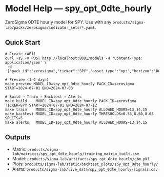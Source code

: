 # Model Help — spy_opt_0dte_hourly

ZeroSigma 0DTE hourly model for SPY. Use with any `products/sigma-lab/packs/zerosigma/indicator_sets/*.yaml`.

## Quick Start
```
# Create (API)
curl -sS -X POST http://localhost:8001/models -H 'Content-Type: application/json' \
 -d '{"pack_id":"zerosigma","ticker":"SPY","asset_type":"opt","horizon":"0dte","cadence":"hourly","indicator_set_name":"zerosigma_pin_drift_v1"}'

# Preview (1–2 days)
make preview MODEL_ID=spy_opt_0dte_hourly PACK_ID=zerosigma START=2024-07-01 END=2024-07-03

# Build → Train → Backtest → Alerts
make build    MODEL_ID=spy_opt_0dte_hourly PACK_ID=zerosigma TICKER=SPY START=2024-07-01 END=2024-07-12
make train    MODEL_ID=spy_opt_0dte_hourly ALLOWED_HOURS=13,14,15
make backtest MODEL_ID=spy_opt_0dte_hourly THRESHOLDS=0.55,0.60,0.65 SPLITS=5
make alerts   MODEL_ID=spy_opt_0dte_hourly ALLOWED_HOURS=13,14,15
```

## Outputs
- Matrix: `products/sigma-lab/matrices/spy_opt_0dte_hourly/training_matrix_built.csv`
- Model: `products/sigma-lab/artifacts/spy_opt_0dte_hourly/gbm.pkl`
- Plots: `products/sigma-lab/static/backtest_plots/spy_opt_0dte_hourly/`
- Alerts: `products/sigma-lab/live_data/spy_opt_0dte_hourly/signals.csv`
